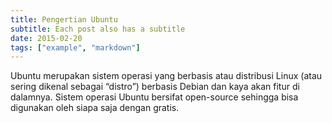 ```yaml
---
title: Pengertian Ubuntu
subtitle: Each post also has a subtitle
date: 2015-02-20
tags: ["example", "markdown"]
---
```


Ubuntu merupakan sistem operasi yang berbasis atau distribusi Linux (atau sering dikenal sebagai “distro”) berbasis Debian dan kaya akan fitur di dalamnya. Sistem operasi Ubuntu bersifat open-source sehingga bisa digunakan oleh siapa saja dengan gratis.
